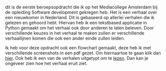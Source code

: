 dit is de eerste beroepsopdracht die ik op het Mediacollege Amsterdam bij de opleiding Software development gekregen heb. Het is een verhaal over een nieuwkomer in Nederland. Dit is gebaseerd op allerlei verhalen die ik gelezen en gehoord hebt. Hiervan heb ik een tekstbased applicatie in Python gemaakt om het verhaal ook door anderen te laten beleven. Door verschillende keuzes in het verhaal te maken zullen er verschillende verhaallijnen komen die ook een ander einde zullen leiden. 

Ik heb voor deze opdracht ook een flowchart gemaakt, deze heb ik met verschillende screenshots in een pdf gezet. Om hiernaartoe te gaan klik dan [hier](Flowchart.pdf). Ook heb ik een van de verhalen uitgetypt om te [lezen](Verhaal%20in%20tekst.pdf). Dan kan je ongeveer zien hoe het verhaal eruit ziet.
